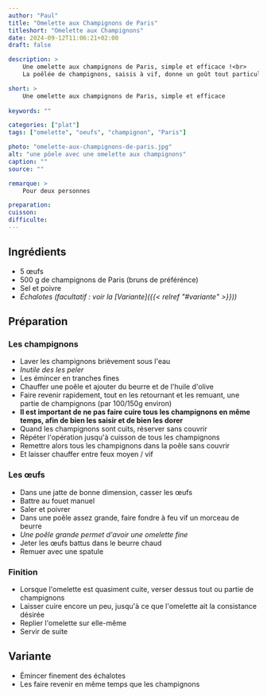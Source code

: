 ```yaml
---
author: "Paul"
title: "Omelette aux Champignons de Paris"
titleshort: "Omelette aux Champignons"
date: 2024-09-12T11:06:21+02:00
draft: false

description: >
    Une omelette aux champignons de Paris, simple et efficace !<br>
    La poêlée de champignons, saisis à vif, donne un goût tout particulier à ce plat rapide à préparer.

short: >
    Une omelette aux champignons de Paris, simple et efficace
    
keywords: ""

categories: ["plat"]
tags: ["omelette", "oeufs", "champignon", "Paris"]

photo: "omelette-aux-champignons-de-paris.jpg"
alt: "une pôele avec une omelette aux champignons"
caption: ""
source: ""

remarque: >
    Pour deux personnes

preparation: 
cuisson: 
difficulte:
---
```



## Ingrédients
- 5 &oelig;ufs
- 500 g de champignons de Paris (bruns de préférénce)
- Sel et poivre
- *Échalotes (facultatif : voir la [Variante]({{< relref "#variante" >}}))*
## Préparation
### Les champignons
- Laver les champignons brièvement sous l'eau
- *Inutile des les peler*
- Les émincer en tranches fines
- Chauffer une poêle et ajouter du beurre et de l'huile d'olive
- Faire revenir rapidement, tout en les retournant et les remuant, une partie de champignons (par 100/150g environ)
- **Il est important de ne pas faire cuire tous les champignons en même temps, afin de bien les saisir et de bien les dorer**
- Quand les champignons sont cuits, réserver sans couvrir
- Répéter l'opération jusqu'à cuisson de tous les champignons
- Remettre alors tous les champignons dans la poêle sans couvrir
- Et laisser chauffer entre feux moyen / vif
### Les &oelig;ufs
- Dans une jatte de bonne dimension, casser les &oelig;ufs
- Battre au fouet manuel
- Saler et poivrer
- Dans une poêle assez grande, faire fondre à feu vif un morceau de beurre
- *Une poêle grande permet d'avoir une omelette fine*
- Jeter les &oelig;ufs battus dans le beurre chaud
- Remuer avec une spatule
### Finition
- Lorsque l'omelette est quasiment cuite, verser dessus tout ou partie de champignons
- Laisser cuire encore un peu, jusqu'à ce que l'omelette ait la consistance désirée
- Replier l'omelette sur elle-même
- Servir de suite
## Variante
- Émincer finement des échalotes
- Les faire revenir en même temps que les champignons